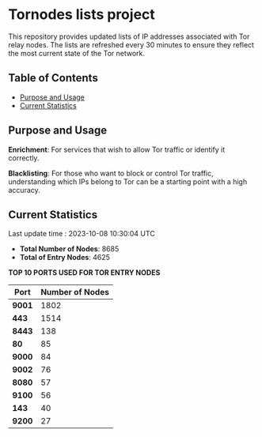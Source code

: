# Tornodes lists project

This repository provides updated lists of IP addresses associated with Tor relay nodes. The lists are refreshed every 30 minutes to ensure they reflect the most current state of the Tor network.

## Table of Contents

- [Purpose and Usage](#purpose-and-usage)
- [Current Statistics](#current-statistics)


## Purpose and Usage

**Enrichment**: For services that wish to allow Tor traffic or identify it correctly.

**Blacklisting**: For those who want to block or control Tor traffic, understanding which IPs belong to Tor can be a starting point with a high accuracy.

## Current Statistics

Last update time : 2023-10-08 10:30:04 UTC

- **Total Number of Nodes**: 8685
- **Total of Entry Nodes**: 4625

**TOP 10 PORTS USED FOR TOR ENTRY NODES**

| **Port** | **Number of Nodes** |
|------|-----------------|
| **9001**   | 1802  |
| **443**   | 1514  |
| **8443**   | 138  |
| **80**   | 85  |
| **9000**   | 84  |
| **9002**   | 76  |
| **8080**   | 57  |
| **9100**   | 56  |
| **143**   | 40  |
| **9200**   | 27  |

